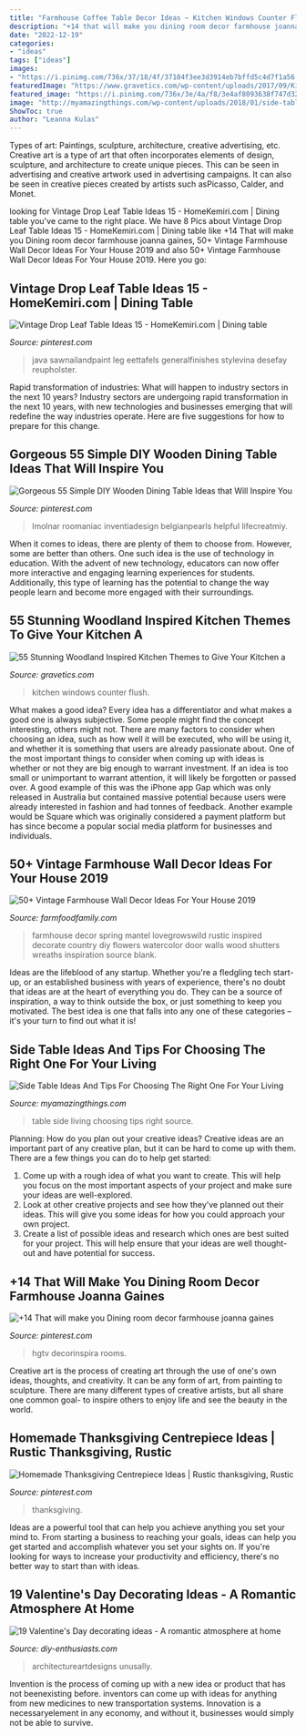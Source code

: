 ```yaml
---
title: "Farmhouse Coffee Table Decor Ideas ~ Kitchen Windows Counter Flush"
description: "+14 that will make you dining room decor farmhouse joanna gaines"
date: "2022-12-19"
categories:
- "ideas"
tags: ["ideas"]
images:
- "https://i.pinimg.com/736x/37/18/4f/37184f3ee3d3914eb7bffd5c4d7f1a56.jpg"
featuredImage: "https://www.gravetics.com/wp-content/uploads/2017/09/Kitchen-Windows-Flush-With-Counter.jpg"
featured_image: "https://i.pinimg.com/736x/3e/4a/f8/3e4af8093638f747d328fe2439559f0e.jpg"
image: "http://myamazingthings.com/wp-content/uploads/2018/01/side-table-ideas-7.jpg"
ShowToc: true
author: "Leanna Kulas"
---
```



Types of art: Paintings, sculpture, architecture, creative advertising, etc.
Creative art is a type of art that often incorporates elements of design, sculpture, and architecture to create unique pieces. This can be seen in advertising and creative artwork used in advertising campaigns. It can also be seen in creative pieces created by artists such asPicasso, Calder, and Monet.

	

		
looking for Vintage Drop Leaf Table Ideas 15 - HomeKemiri.com | Dining table you've came to the right place. We have 8 Pics about Vintage Drop Leaf Table Ideas 15 - HomeKemiri.com | Dining table like +14 That will make you Dining room decor farmhouse joanna gaines, 50+ Vintage Farmhouse Wall Decor Ideas For Your House 2019 and also 50+ Vintage Farmhouse Wall Decor Ideas For Your House 2019. Here you go:
		
    
## Vintage Drop Leaf Table Ideas 15 - HomeKemiri.com | Dining Table

<img loading=lazy src="https://i.pinimg.com/736x/3e/4a/f8/3e4af8093638f747d328fe2439559f0e.jpg" onerror="this.onerror=null;this.src='https://tse3.mm.bing.net/th?id=OIP.zo5z3IPiAeO2Q0o4B8HYEwHaLI&amp;pid=15.1';" alt="Vintage Drop Leaf Table Ideas 15 - HomeKemiri.com | Dining table">

_Source: pinterest.com_

>java sawnailandpaint leg eettafels generalfinishes stylevina desefay reupholster. 

	

Rapid transformation of industries: What will happen to industry sectors in the next 10 years?
Industry sectors are undergoing rapid transformation in the next 10 years, with new technologies and businesses emerging that will redefine the way industries operate. Here are five suggestions for how to prepare for this change.

    
## Gorgeous 55 Simple DIY Wooden Dining Table Ideas That Will Inspire You

<img loading=lazy src="https://i.pinimg.com/736x/37/18/4f/37184f3ee3d3914eb7bffd5c4d7f1a56.jpg" onerror="this.onerror=null;this.src='https://tse2.mm.bing.net/th?id=OIP.qHqPL_mwb_XpnqZ9g8gMIwHaKN&amp;pid=15.1';" alt="Gorgeous 55 Simple DIY Wooden Dining Table Ideas that Will Inspire You">

_Source: pinterest.com_

>lmolnar roomaniac inventiadesign belgianpearls helpful lifecreatmiy. 

	

When it comes to ideas, there are plenty of them to choose from. However, some are better than others. One such idea is the use of technology in education. With the advent of new technology, educators can now offer more interactive and engaging learning experiences for students. Additionally, this type of learning has the potential to change the way people learn and become more engaged with their surroundings.

    
## 55 Stunning Woodland Inspired Kitchen Themes To Give Your Kitchen A

<img loading=lazy src="https://www.gravetics.com/wp-content/uploads/2017/09/Kitchen-Windows-Flush-With-Counter.jpg" onerror="this.onerror=null;this.src='https://tse2.mm.bing.net/th?id=OIP.GwwtHuDqE3RM_tGhrTFQjAAAAA&amp;pid=15.1';" alt="55 Stunning Woodland Inspired Kitchen Themes to Give Your Kitchen a">

_Source: gravetics.com_

>kitchen windows counter flush. 

	

What makes a good idea?
Every idea has a differentiator and what makes a good one is always subjective. Some people might find the concept interesting, others might not. There are many factors to consider when choosing an idea, such as how well it will be executed, who will be using it, and whether it is something that users are already passionate about. 
One of the most important things to consider when coming up with ideas is whether or not they are big enough to warrant investment. If an idea is too small or unimportant to warrant attention, it will likely be forgotten or passed over. A good example of this was the iPhone app Gap which was only released in Australia but contained massive potential because users were already interested in fashion and had tonnes of feedback. Another example would be Square which was originally considered a payment platform but has since become a popular social media platform for businesses and individuals.

    
## 50+ Vintage Farmhouse Wall Decor Ideas For Your House 2019

<img loading=lazy src="https://i0.wp.com/farmfoodfamily.com/wp-content/uploads/2018/05/02-farmhouse-wall-decor-ideas.jpg?resize=600%2C884&amp;ssl=1" onerror="this.onerror=null;this.src='https://tse3.mm.bing.net/th?id=OIP.Xl9idBTQAM4TniUHLtdVMgHaK6&amp;pid=15.1';" alt="50+ Vintage Farmhouse Wall Decor Ideas For Your House 2019">

_Source: farmfoodfamily.com_

>farmhouse decor spring mantel lovegrowswild rustic inspired decorate country diy flowers watercolor door walls wood shutters wreaths inspiration source blank. 

	

Ideas are the lifeblood of any startup. Whether you're a fledgling tech start-up, or an established business with years of experience, there's no doubt that ideas are at the heart of everything you do. They can be a source of inspiration, a way to think outside the box, or just something to keep you motivated. The best idea is one that falls into any one of these categories – it's your turn to find out what it is!

    
## Side Table Ideas And Tips For Choosing The Right One For Your Living

<img loading=lazy src="http://myamazingthings.com/wp-content/uploads/2018/01/side-table-ideas-7.jpg" onerror="this.onerror=null;this.src='https://tse4.mm.bing.net/th?id=OIP._Ejl7ADdIPUShiy58Uo3hQHaLG&amp;pid=15.1';" alt="Side Table Ideas And Tips For Choosing The Right One For Your Living">

_Source: myamazingthings.com_

>table side living choosing tips right source. 

	

Planning: How do you plan out your creative ideas?
Creative ideas are an important part of any creative plan, but it can be hard to come up with them. 
There are a few things you can do to help get started:

1. Come up with a rough idea of what you want to create. This will help you focus on the most important aspects of your project and make sure your ideas are well-explored. 
2. Look at other creative projects and see how they’ve planned out their ideas. This will give you some ideas for how you could approach your own project. 
3. Create a list of possible ideas and research which ones are best suited for your project. This will help ensure that your ideas are well thought-out and have potential for success.

    
## +14 That Will Make You Dining Room Decor Farmhouse Joanna Gaines

<img loading=lazy src="https://i.pinimg.com/736x/89/72/11/89721172f81746a39084aca2b842214e.jpg" onerror="this.onerror=null;this.src='https://tse1.mm.bing.net/th?id=OIP.n_d0MnxLXCQx5RTQNcHq7wHaJ4&amp;pid=15.1';" alt="+14 That will make you Dining room decor farmhouse joanna gaines">

_Source: pinterest.com_

>hgtv decorinspira rooms. 

	

Creative art is the process of creating art through the use of one's own ideas, thoughts, and creativity. It can be any form of art, from painting to sculpture. There are many different types of creative artists, but all share one common goal- to inspire others to enjoy life and see the beauty in the world.

    
## Homemade Thanksgiving Centrepiece Ideas | Rustic Thanksgiving, Rustic

<img loading=lazy src="https://i.pinimg.com/736x/37/5f/c1/375fc1d76b094e07f7f2cd0d17a01bfb.jpg" onerror="this.onerror=null;this.src='https://tse3.mm.bing.net/th?id=OIP.dKW52lMer85Q68KMjpVQ2gHaLJ&amp;pid=15.1';" alt="Homemade Thanksgiving Centrepiece Ideas | Rustic thanksgiving, Rustic">

_Source: pinterest.com_

>thanksgiving. 

	

Ideas are a powerful tool that can help you achieve anything you set your mind to. From starting a business to reaching your goals, ideas can help you get started and accomplish whatever you set your sights on. If you're looking for ways to increase your productivity and efficiency, there's no better way to start than with ideas.

    
## 19 Valentine&#039;s Day Decorating Ideas - A Romantic Atmosphere At Home

<img loading=lazy src="https://www.diy-enthusiasts.com/wp-content/uploads/2014/01/valentines-day-decorating-ideas-home-candle-holders-coffee-beans.jpg" onerror="this.onerror=null;this.src='https://tse4.mm.bing.net/th?id=OIP.jB7U-sKtwISNq6aVc86jbAHaKA&amp;pid=15.1';" alt="19 Valentine&#039;s Day decorating ideas - A romantic atmosphere at home">

_Source: diy-enthusiasts.com_

>architectureartdesigns unusally. 

	

Invention is the process of coming up with a new idea or product that has not beenexisting before. inventors can come up with ideas for anything from new medicines to new transportation systems. Innovation is a necessaryelement in any economy, and without it, businesses would simply not be able to survive.

